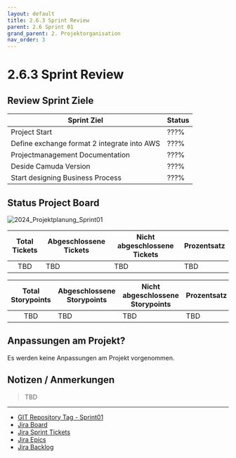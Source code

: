 ```yaml
---
layout: default
title: 2.6.3 Sprint Review
parent: 2.6 Sprint 01
grand_parent: 2. Projektorganisation
nav_order: 3
---
```


# 2.6.3 Sprint Review

## Review Sprint Ziele

| **Sprint Ziel**                             | **Status** |
| ------------------------------------------- | ---------- |
| Project Start                               | ???%       |
| Define exchange format 2 integrate into AWS | ???%        |
| Projectmanagement Documentation             | ???%       |
| Deside Camuda Version                       | ???%       |
| Start designing Business Process            | ???%       |

## Status Project Board

![2024_Projektplanung_Sprint01](../../../resources/images/2024_Projektplanung_Sprint01.png)

| **Total Tickets** | **Abgeschlossene Tickets** | **Nicht abgeschlossene Tickets** | **Prozentsatz** |
| :---------------: | -------------------------- | -------------------------------- | --------------- |
|        TBD         | TBD                         | TBD                                | TBD         |

| **Total Storypoints** | **Abgeschlossene Storypoints** | **Nicht abgeschlossene Storypoints** | **Prozentsatz** |
| :-------------------: | ------------------------------ | ------------------------------------ | --------------- |
|         TBD          | TBD                           | TBD                                    | TBD         |

## Anpassungen am Projekt?

Es werden keine Anpassungen am Projekt vorgenommen.

## Notizen / Anmerkungen

>TBD

---

- [GIT Repository Tag - Sprint01](https://github.com/Cloud-native-engineering/docs/releases/tag/sprint-01)
- [Jira Board](https://itcne23.atlassian.net/jira/software/projects/BPM/boards/3)
- [Jira Sprint Tickets](https://itcne23.atlassian.net/issues/?jql=project+%3D+%22URL%22+AND+sprint+%3D+6+ORDER+BY+created+DESC&atlOrigin=eyJpIjoiYWE5M2EwY2Y1ZjA0NGE2NTllMzU5MDNhNGY2Yjk4NDUiLCJwIjoiaiJ9)
- [Jira Epics](https://itcne23.atlassian.net/issues/?jql=project+%3D+%22URL%22+AND+type+%3D+Epic+ORDER+BY+created+DESC&atlOrigin=eyJpIjoiNDA0Yjg3ODEzYjAwNDY3ZmEyMzUxZmNjNmQzNGM1YWQiLCJwIjoiaiJ9)
- [Jira Backlog](https://itcne23.atlassian.net/jira/software/projects/URL/boards/3/backlog)